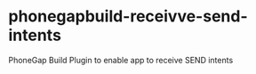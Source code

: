 phonegapbuild-receivve-send-intents
===================================

PhoneGap Build Plugin to enable app to receive SEND intents
